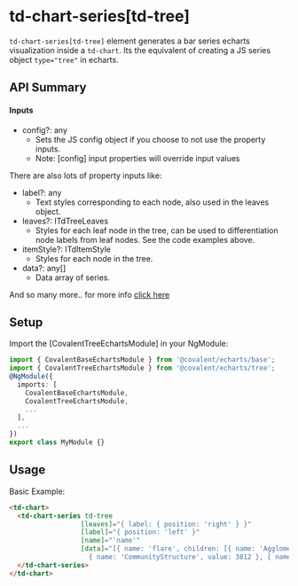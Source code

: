 # td-chart-series[td-tree]

`td-chart-series[td-tree]` element generates a bar series echarts visualization inside a `td-chart`. Its the equivalent of creating a JS series object `type="tree"` in echarts.

## API Summary

#### Inputs

+ config?: any
  + Sets the JS config object if you choose to not use the property inputs.
  + Note: [config] input properties will override input values

There are also lots of property inputs like:

+ label?: any
  + Text styles corresponding to each node, also used in the leaves object.
+ leaves?: ITdTreeLeaves
  + Styles for each leaf node in the tree, can be used to differentiation node labels from leaf nodes. See the code examples above.
+ itemStyle?: ITdItemStyle
  + Styles for each node in the tree.
+ data?: any[]
  + Data array of series.

And so many more.. for more info [click here](https://echarts.apache.org/en/option.html#series-tree)

## Setup

Import the [CovalentTreeEchartsModule] in your NgModule:

```typescript
import { CovalentBaseEchartsModule } from '@covalent/echarts/base';
import { CovalentTreeEchartsModule } from '@covalent/echarts/tree';
@NgModule({
  imports: [
    CovalentBaseEchartsModule,
    CovalentTreeEchartsModule,
    ...
  ],
  ...
})
export class MyModule {}
```

## Usage

Basic Example:

```html
<td-chart>
  <td-chart-series td-tree
                  [leaves]="{ label: { position: 'right' } }"
                  [label]="{ position: 'left' }"            
                  [name]="'name'"
                  [data]="[{ name: 'flare', children: [{ name: 'AgglomerativeCluster', value: 3938 }, 
                    { name: 'CommunityStructure', value: 3812 }, { name: 'HierarchicalCluster', value: 6714 }] }]">
  </td-chart-series>
</td-chart>
```